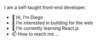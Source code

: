 I am a self-taught front-end developer.

- 👋 Hi, I’m Diego
- 👀 I’m interested in building for the web
- 🌱 I’m currently learning React.js
- 📫 How to reach me ...

<!---
dgoglvn/dgoglvn is a ✨ special ✨ repository because its `README.md` (this file) appears on your GitHub profile.
You can click the Preview link to take a look at your changes.
--->
